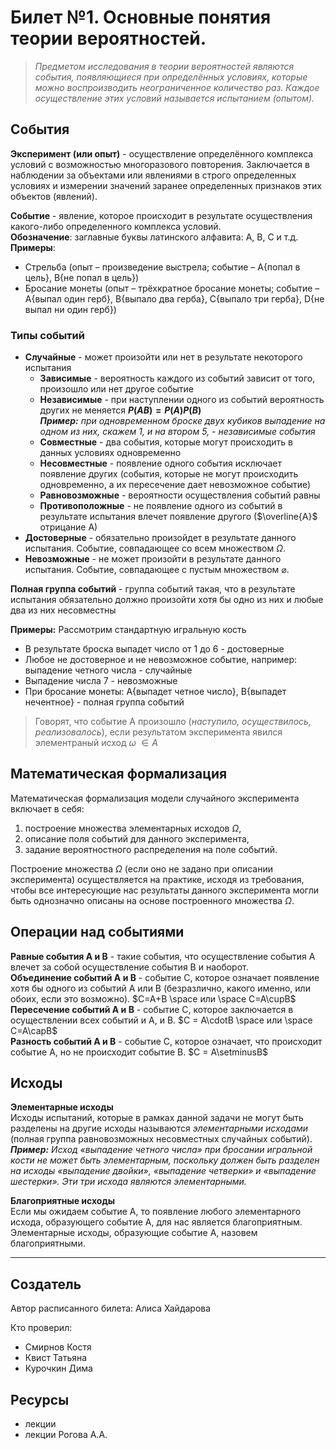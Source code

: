 # Билет №1. Основные понятия теории вероятностей.

> *Предметом исследования в теории вероятностей являются события,  появляющиеся при определённых условиях, которые можно воспроизводить  неограниченное количество раз. Каждое осуществление этих условий  называется испытанием (опытом).*

## События

**Эксперимент (или опыт)** - осуществление определённого комплекса условий с возможностью многоразового повторения. Заключается в наблюдении за объектами или явлениями в строго определенных условиях и измерении значений заранее  определенных признаков этих объектов (явлений).

**Событие** - явление, которое происходит в результате осуществления какого-либо определенного комплекса условий.  
**Обозначение**:  заглавные буквы латинского алфавита: A, B, C и т.д.  
**Примеры**:
- Стрельба (опыт – произведение выстрела; событие – A{попал в цель}, B{не попал в цель}) 
- Бросание монеты  (опыт – трёхкратное бросание монеты; событие – A{выпал один герб}, B{выпало два герба}, C{выпало три герба}, D{не выпал ни один герб}) 

### Типы событий

- **Случайные** - может произойти или нет в результате некоторого испытания
  - **Зависимые** - вероятность каждого из событий зависит от того, произошло или нет другое событие
  - **Независимые** - при наступлении одного из событий вероятность других не меняется **$Р(АВ) = Р(А)Р(В)$**  
    ***Пример:** при одновременном броске двух кубиков выпадение на одном из них, скажем 1, и на втором 5, - независимые события*
  - **Совместные** - два события, которые могут происходить в данных условиях одновременно
  - **Несовместные** - появление одного события исключает появление других (события, которые не могут происходить одновременно, а их пересечение дает невозможное событие)
  - **Равновозможные** - вероятности осуществления событий равны
  - **Противоположные** - не появление одного из событий в результате испытания влечет появление другого ($\overline{А}$  отрицание А)
- **Достоверные** - обязательно произойдет в результате данного  испытания. Событие, совпадающее со всем множеством $\Omega$.
- **Невозможные** - не может произойти в результате данного  испытания. Событие, совпадающее с пустым множеством $\varnothing$.

**Полная группа событий** - группа событий такая, что в результате испытания обязательно должно произойти хотя бы одно из них и любые два из них несовместны

**Примеры:**
Рассмотрим стандартную игральную кость
- В результате броска выпадет число от 1 до 6 - достоверные
- Любое не достоверное и не невозможное событие, например: выпадение четного числа - случайные
- Выпадение числа 7 - невозможные
- При бросание монеты: A{выпадет четное число}, B{выпадет нечентное} - полная группа событий

> Говорят, что событие А произошло (*наступило, осуществилось, реализовалось*), если результатом эксперимента явился элементраный исход $\omega$ $\in A$

## Математическая формализация
Математическая формализация модели случайного эксперимента включает в себя:
1. построение множества элементарных исходов $\Omega$,
2. описание поля событий для данного эксперимента,
3. задание вероятностного распределения на поле событий.

Построение множества $\Omega$ 
(если оно не задано при описании эксперимента) осуществляется на практике, исходя из требования, чтобы все интересующие нас результаты данного эксперимента могли быть однозначно описаны на основе построенного множества $\Omega$.


## Операции над событиями

**Равные события A и B** - такие события, что осуществление события A влечет за собой осуществление события В и наоборот.  
**Объединение событий A и B** - событие С, которое означает появление хотя бы одного из событий А или В (безразлично, какого именно, или обоих, если это возможно). $С=А+В \space или \space С=А\cupВ$  
**Пересечение событий A и B** - событие  С, которое заключается в осуществлении всех событий и А, и В. $С = А\cdotВ \space или \space  С=А\capВ$  
**Разность событий A и B** - событие С, которое означает, что  происходит событие А, но не происходит событие В. $С = А\setminusВ$

## Исходы
**Элементарные исходы**  
Исходы испытаний, которые в рамках данной задачи не могут быть разделены на другие исходы называются *элементарными исходами* (полная  группа равновозможных несовместных случайных событий).  
***Пример:**  Исход «выпадение четного числа» при бросании игральной кости не может быть элементарным, поскольку  должен быть разделен на исходы «выпадение двойки», «выпадение четверки»  и «выпадение шестерки». Эти три исхода являются элементарными.*

**Благоприятные исходы**  
Если мы ожидаем событие А, то появление любого элементарного исхода, образующего событие А, для нас является благоприятным. Элементарные исходы, образующие событие А, назовем благоприятными. 



---
## Создатель

Автор расписанного билета: Алиса Хайдарова

Кто проверил:
- Смирнов Костя
- Квист Татьяна
- Курочкин Дима

## Ресурсы
- лекции
- лекции Рогова А.А.
